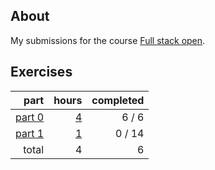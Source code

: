 ## About

My submissions for the course [Full stack open](https://fullstackopen.com/en/).

## Exercises

|                       part |                hours | completed |
| -------------------------: | -------------------: | --------: |
| [part 0](exercises/part00) | [4](hours.md#part-0) |    6 /  6 |
| [part 1](exercises/part01) | [1](hours.md#part-1) |    0 / 14 |
|                      total |                    4 |         6 |

